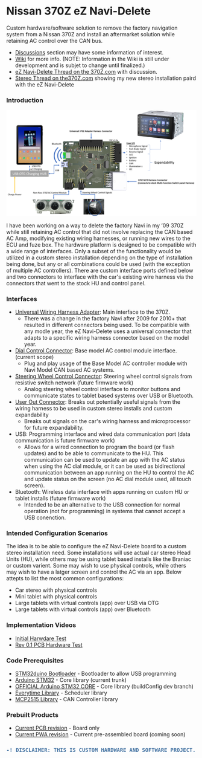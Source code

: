 ﻿Nissan 370Z eZ Navi-Delete
==================================
Custom hardware/software solution to remove the factory navigation system from a Nissan 370Z and install an aftermarket solution while retaining AC control over the CAN bus.

 - [Discussions] section may have some information of interest. 
 - [Wiki] for more info. (NOTE: Information in the Wiki is still under development and is subjet to change until finalized.)
 - [eZ Navi-Delete Thread on the 370Z.com] with discussion.
 - [Stereo Thread on the370Z.com] showing my new stereo installation paird with the eZ Navi-Delete

### Introduction
<p align="center">
  <img src="/img/support/eZNaviDelete_current_cartoon.png" width="1080" alt="accessibility text">
</p>

I have been working on a way to delete the factory Navi in my ‘09 370Z while still retaining AC control that did not involve replacing the CAN based AC Amp, modifying existing wiring harnesses, or running new wires to the ECU and fuze box. The hardware platform is designed to be compatible with a wide range of interfaces. Only a subset of the functionality would be utilized in a custom stereo installation depending on the type of installation being done, but any or all combinations could be used (with the exception of multiple AC controllers). There are custom interface ports defined below and two connectors to interface with the car's existing wire harness via the connectors that went to the stock HU and control panel.

### Interfaces
- [Universal Wiring Harness Adapter]: Main interface to the 370Z.
  - There was a change in the factory Navi after 2009 for 2010+ that resulted in different connectors being used. To be compatible with any modle year, the eZ Navi-Delete uses a universal connector that adapts to a specific wiring harness connector based on the model year. 
- [Dial Control Connector]: Base model AC control module interface. (current scope)
  - Plug and play usage of the Base Model AC controller module with Navi Model CAN based AC systems.
- [Steering Wheel Control Connector]: Steering wheel control signals from resistive switch network (future firmware work)
  - Analog steering wheel control interface to monitor buttons and communicate states to tablet based systems over USB or Bluetooth.
- [User Out Connector]: Breaks out potentially useful signals from the wiring harness to be used in custom stereo installs and custom expandability
  - Breaks out signals on the car's wiring harness and microprocessor for future expandability. 
- USB: Programming interface and wired data communication port (data communication is future firmware work)
  - Allows for a wired connection to program the board (or flash updates) and to be able to communicate to the HU. This communication can be used to update an app with the AC status when using the AC dial module, or it can be used as bidirectional communication between an app running on the HU to control the AC and update status on the screen (no AC dial module used, all touch screen).
- Bluetooth: Wireless data interface with apps running on custom HU or tablet installs (future firmware work)
  - Intended to be an alternative to the USB connection for normal operation (not for programming) in systems that cannot accept a USB conenction.

### Intended Configuration Scenarios

The idea is to be able to configure the eZ Navi-Delete board to a custom stereo installation need. Some installations will use actual car stereo Head Units (HU), while others may be using tablet based installs like the Braniac or custom varient. Some may wish to use physical controls, while others may wish to have a latger screen and control the AC via an app. Below attepts to list the most common configurations:

- Car stereo with physical controls
- Mini tablet with physical controls
- Large tablets with virtual controls (app) over USB via OTG
- Large tablets with virtual controls (app) over Bluetooth

### Implementation Videos
- [Initial Harwdare Test]
- [Rev 0.1 PCB Hardware Test]

### Code Prerequisites
- [STM32duino Bootloader] - Bootloader to allow USB programming
- [Arduino STM32] - Core library (current trunk)
- [OFFICIAL Arduino STM32 CORE] - Core library (buildConfig dev branch)
- [Everytime Library] - Scheduler library
- [MCP2515 Library] - CAN Controller library

### Prebuilt Products
- [Current PCB revision] - Board only
- [Current PWA revision] - Current pre-assembled board (coming soon) 

[//]: <> (- [Built Firmware] - Current firmware file)

<h3>

```diff
-! DISCLAIMER: THIS IS CUSTOM HARDWARE AND SOFTWARE PROJECT. USE AT YOUR OWN RISK !-
```
</h3>

[Discussions]:https://github.com/radensb/eZ_Navi-Delete/discussions
[Wiki]:https://github.com/radensb/eZ_Navi-Delete/wiki
[Stereo Thread on the370Z.com]: http://www.the370z.com/audio-video/133687-joying-android-9-7-hu-install-90-complete.html
[eZ Navi-Delete Thread on the 370Z.com]: http://www.the370z.com/audio-video/130471-ez-navi-delete-project.html
[Universal Wiring Harness Adapter]:https://github.com/radensb/eZ_Navi-Delete/wiki/Universal-Adapter-Wiring-Harness
[Dial Control Connector]:https://github.com/radensb/eZ_Navi-Delete/wiki/Base-Model-AC-Control-Module-Wiring-Harness
[Steering Wheel Control Connector]:https://github.com/radensb/eZ_Navi-Delete/wiki/Steering-Wheel-Control-Connector
[User Out Connector]:https://github.com/radensb/eZ_Navi-Delete/wiki/User-I-O-Connector
[Initial Harwdare Test]:https://www.youtube.com/watch?v=1-dMO8ove7c&feature=youtu.be
[Rev 0.1 PCB Hardware Test]:https://youtu.be/FeSBLwDEIZM
[Everytime Library]: https://www.arduinolibraries.info/libraries/everytime
[MCP2515 Library]: https://github.com/autowp/arduino-mcp2515
[STM32duino Bootloader]: https://github.com/rogerclarkmelbourne/STM32duino-bootloader
[Arduino STM32]: https://github.com/rogerclarkmelbourne/Arduino_STM32
[OFFICIAL Arduino STM32 CORE]: https://github.com/stm32duino/Arduino_Core_STM32
[Current PCB revision]: https://github.com/radensb/eZ_Navi-Delete/wiki/Purchasing-Hardware#ez-navi-delete-pcbs-only
[Current PWA revision]: https://github.com/radensb/eZ_Navi-Delete/wiki/Purchasing-Hardware#how-to-purchase-an-ez-navi-delete-pwa
[OSH Stencil]: https://www.oshstencils.com/
[Built Firmware]: https://github.com/radensb/eZ_Navi-Delete/blob/master/build/

